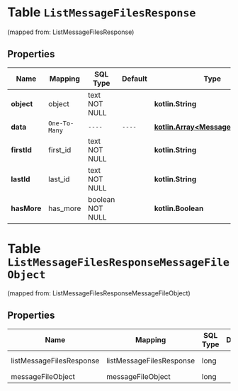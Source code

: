 
# Table `ListMessageFilesResponse`
(mapped from: ListMessageFilesResponse)

## Properties
Name | Mapping | SQL Type | Default | Type | Description | Notes
---- | ------- | -------- | ------- | ---- | ----------- | -----
**object** | object | text NOT NULL |  | **kotlin.String** |  | 
**data** | `One-To-Many` | `----` | `----`  | [**kotlin.Array&lt;MessageFileObject&gt;**](MessageFileObject.md) |  | 
**firstId** | first_id | text NOT NULL |  | **kotlin.String** |  | 
**lastId** | last_id | text NOT NULL |  | **kotlin.String** |  | 
**hasMore** | has_more | boolean NOT NULL |  | **kotlin.Boolean** |  | 



# **Table `ListMessageFilesResponseMessageFileObject`**
(mapped from: ListMessageFilesResponseMessageFileObject)

## Properties
Name | Mapping | SQL Type | Default | Type | Description | Notes
---- | ------- | -------- | ------- | ---- | ----------- | -----
listMessageFilesResponse | listMessageFilesResponse | long | | kotlin.Long | Primary Key | *one*
messageFileObject | messageFileObject | long | | kotlin.Long | Foreign Key | *many*






